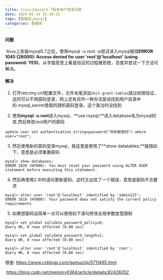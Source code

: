 ```yaml
---
title: linux上mysql5.7版本用户登录问题
date: 2019-05-14 15:39:15
tags: [数据库,mysql]
categories: 数据库
---
```


#### 问题

​		linux上安装mysql5.7之后，使用mysql -u root -p尝试进入mysql报错**ERROR 1045 (28000): Access denied for user 'root'@'localhost' (using password: YES)**，从字面意思上看是验证的过程被拒绝，百度并尝试一下方法可解决。

#### 解决

1. 打开/etc/my.cnf配置文件，文件末尾添加`skit-grant-tables`跳过权限验证，这时可以不用密码登录，网上还有另外一种办法是说找到用户目录中的.mysql_secret里面的随机密码登录，这个我当时没找到

2. 使用**mysql -u root**进入mysql，**use mysql;**进入database名为mysql的库,然后修改root用户的密码

 `update user set authentication_string=password("你的新密码") where user="root";`

3. 然后使用新的密码登录mysql，我这里是使用了**show datatables;**报错如下，意思是必须重置密码

```
mysql> show databases;
ERROR 1820 (HY000): You must reset your password using ALTER USER statement before executing this statement.
```

4. 然后再使用2.中的语句更新密码，这时又出现了一个错误，意思是密码不合要求

```
mysql> alter user 'root'@'localhost' identified by 'admin123';
ERROR 1819 (HY000): Your password does not satisfy the current policy requirements
```

5. 如果想密码设简单一点可以使用如下语句修改全局参数放宽限制

```
mysql> set global validate_password_policy=0;
Query OK, 0 rows affected (0.00 sec)

mysql> set global validate_password_length=2;
Query OK, 0 rows affected (0.00 sec)

mysql> alter user 'root'@'localhost' identified by 'root';
Query OK, 0 rows affected (0.00 sec)
```

借鉴: https://www.cnblogs.com/gumuzi/p/5711495.html

​         https://blog.csdn.net/memory6364/article/details/82426052